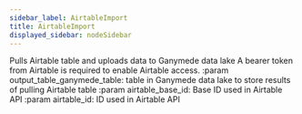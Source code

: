 ```yaml
---
sidebar_label: AirtableImport
title: AirtableImport
displayed_sidebar: nodeSidebar
---
```


Pulls Airtable table and uploads data to Ganymede data lake
A bearer token from Airtable is required to enable Airtable access.
:param output_table_ganymede_table: table in Ganymede data lake to store results of pulling Airtable table
:param airtable_base_id: Base ID used in Airtable API
:param airtable_id: ID used in Airtable API